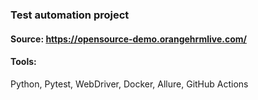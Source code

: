 ### Test automation project
#### Source: https://opensource-demo.orangehrmlive.com/
#### Tools:
Python, Pytest, WebDriver, Docker, Allure, GitHub Actions  
